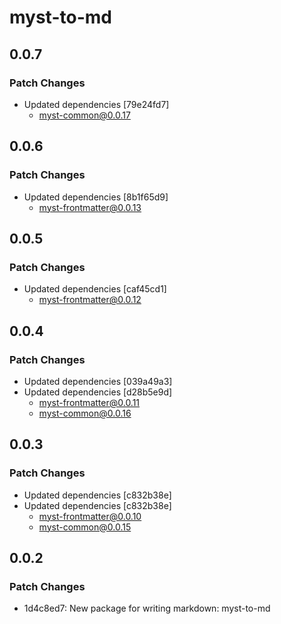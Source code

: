 # myst-to-md

## 0.0.7

### Patch Changes

- Updated dependencies [79e24fd7]
  - myst-common@0.0.17

## 0.0.6

### Patch Changes

- Updated dependencies [8b1f65d9]
  - myst-frontmatter@0.0.13

## 0.0.5

### Patch Changes

- Updated dependencies [caf45cd1]
  - myst-frontmatter@0.0.12

## 0.0.4

### Patch Changes

- Updated dependencies [039a49a3]
- Updated dependencies [d28b5e9d]
  - myst-frontmatter@0.0.11
  - myst-common@0.0.16

## 0.0.3

### Patch Changes

- Updated dependencies [c832b38e]
- Updated dependencies [c832b38e]
  - myst-frontmatter@0.0.10
  - myst-common@0.0.15

## 0.0.2

### Patch Changes

- 1d4c8ed7: New package for writing markdown: myst-to-md
